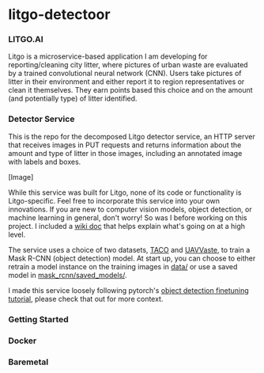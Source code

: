 # litgo-detectoor


### **LITGO.AI**

Litgo is a microservice-based application I am developing for reporting/cleaning city litter, where pictures of urban waste are evaluated by a trained convolutional neural network (CNN). Users take pictures of litter in their environment and either report it to region representatives or clean it themselves. They earn points based this choice and on the amount (and potentially type) of litter identified.

### **Detector Service**

This is the repo for the decomposed Litgo detector service, an HTTP server that receives images in PUT requests and returns information about the amount and type of litter in those images, including an annotated image with labels and boxes.

[Image]

While this service was built for Litgo, none of its code or functionality is Litgo-specific. Feel free to incorporate this service into your own innovations. If you are new to computer vision models, object detection, or machine learning in general, don't worry! So was I before working on this project. I included a [wiki doc](https://github.com/DanielTamiru/litgo-detector/wiki/CNNs-and-Object-Detection) that helps explain what's going on at a high level.

The service uses a choice of two datasets, [TACO](http://tacodataset.org/) and [UAVVaste](https://github.com/UAVVaste/UAVVaste), to train a Mask R-CNN (object detection) model. At start up, you can choose to either retrain a model instance on the training images in [data/](https://github.com/DanielTamiru/litgo-detector/tree/main/data) or use a saved model in [mask_rcnn/saved_models/](https://github.com/DanielTamiru/litgo-detector/tree/main/saved_models).

I made this service loosely following pytorch's [object detection finetuning tutorial](https://pytorch.org/tutorials/intermediate/torchvision_tutorial.html), please check that out for more context.

### **Getting Started**

### Docker

### Baremetal

